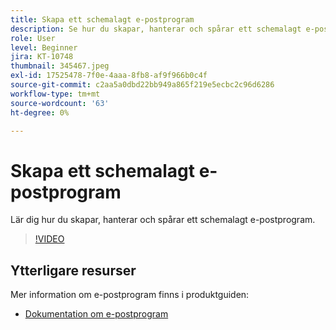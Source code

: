 ```yaml
---
title: Skapa ett schemalagt e-postprogram
description: Se hur du skapar, hanterar och spårar ett schemalagt e-postprogram.
role: User
level: Beginner
jira: KT-10748
thumbnail: 345467.jpeg
exl-id: 17525478-7f0e-4aaa-8fb8-af9f966b0c4f
source-git-commit: c2aa5a0dbd22bb949a865f219e5ecbc2c96d6286
workflow-type: tm+mt
source-wordcount: '63'
ht-degree: 0%

---
```


# Skapa ett schemalagt e-postprogram

Lär dig hur du skapar, hanterar och spårar ett schemalagt e-postprogram.

>[!VIDEO](https://video.tv.adobe.com/v/345467/?quality=12&learn=on)

## Ytterligare resurser

Mer information om e-postprogram finns i produktguiden:

* [Dokumentation om e-postprogram](https://experienceleague.adobe.com/docs/marketo/using/product-docs/email-marketing/email-programs/creating-an-email-program/understanding-email-programs.html?lang=en)
